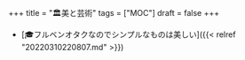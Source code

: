 +++
title = "🏛美と芸術"
tags = ["MOC"]
draft = false
+++

-   [🎓フルベンオタクなのでシンプルなものは美しい]({{< relref "20220310220807.md" >}})
